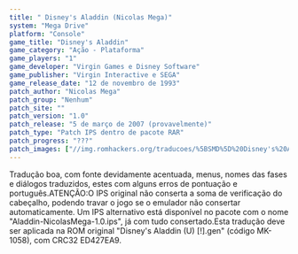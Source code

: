 ```yaml
---
title: " Disney's Aladdin (Nicolas Mega)"
system: "Mega Drive"
platform: "Console"
game_title: "Disney's Aladdin"
game_category: "Ação - Plataforma"
game_players: "1"
game_developer: "Virgin Games e Disney Software"
game_publisher: "Virgin Interactive e SEGA"
game_release_date: "12 de novembro de 1993"
patch_author: "Nicolas Mega"
patch_group: "Nenhum"
patch_site: ""
patch_version: "1.0"
patch_release: "5 de março de 2007 (provavelmente)"
patch_type: "Patch IPS dentro de pacote RAR"
patch_progress: "???"
patch_images: ["//img.romhackers.org/traducoes/%5BSMD%5D%20Disney's%20Aladdin%20-%20Nicolas%20Mega%20-%201.png","//img.romhackers.org/traducoes/%5BSMD%5D%20Disney's%20Aladdin%20-%20Nicolas%20Mega%20-%202.png","//img.romhackers.org/traducoes/%5BSMD%5D%20Disney's%20Aladdin%20-%20Nicolas%20Mega%20-%203.png"]
---
```

Tradução boa, com fonte devidamente acentuada, menus, nomes das fases e diálogos traduzidos, estes com alguns erros de pontuação e português.ATENÇÃO:O IPS original não conserta a soma de verificação do cabeçalho, podendo travar o jogo se o emulador não consertar automaticamente. Um IPS alternativo está disponível no pacote com o nome "Aladdin-NicolasMega-1.0.ips", já com tudo consertado.Esta tradução deve ser aplicada na ROM original "Disney's Aladdin (U) [!].gen" (código MK-1058), com CRC32 ED427EA9.